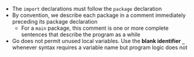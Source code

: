 - The `import` declarations must follow the `package` declaration
- By convention, we describe each package in a comment immediately preceding its package declaration
    - For a `main` package, this comment is one or more complete sentences that describe the program as a while
- Go does not permit unused local variables. Use the **blank identifier `_`** whenever syntax requires a variable name but program logic does not
